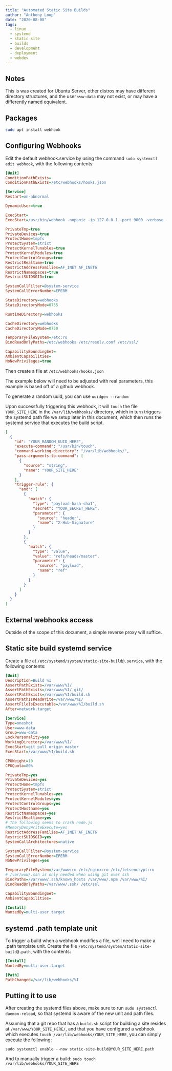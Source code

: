 ```yaml
---
title: "Automated Static Site Builds"
author: "Anthony Loop"
date: "2020-08-08"
tags:
  - linux
  - systemd
  - static site
  - builds
  - development
  - deployment
  - webdev
---
```


## Notes

This is was created for Ubuntu Server, other distros may have different directory structures, and the user `www-data` may not exist, or may have a differently named equivalent.

## Packages

```bash
sudo apt install webhook
```

## Configuring Webhooks

Edit the default webhook.service by using the command `sudo systemctl edit webhook`, with the following contents:

```ini
[Unit]
ConditionPathExists=
ConditionPathExists=/etc/webhooks/hooks.json

[Service]
Restart=on-abnormal

DynamicUser=true

ExecStart=
ExecStart=/usr/bin/webhook -nopanic -ip 127.0.0.1 -port 9000 -verbose -hooks /etc/webhooks/hooks.json

PrivateTmp=true
PrivateDevices=true
ProtectHome=tmpfs
ProtectSystem=strict
ProtectKernelTunables=true
ProtectKernelModules=true
ProtectControlGroups=true
RestrictRealtime=true
RestrictAddressFamilies=AF_INET AF_INET6
RestrictNamespaces=true
RestrictSUIDSGID=true

SystemCallFilter=@system-service
SystemCallErrorNumber=EPERM

StateDirectory=webhooks
StateDirectoryMode=0755

RuntimeDirectory=webhooks

CacheDirectory=webhooks
CacheDirectoryMode=0750

TemporaryFileSystem=/etc:ro
BindReadOnlyPaths=/etc/webhooks /etc/resolv.conf /etc/ssl/

CapabilityBoundingSet=
AmbientCapabilities=
NoNewPrivileges=true
```

Then create a file at `/etc/webhooks/hooks.json`

The example below will need to be adjusted with real parameters, this example is based off of a github webhook.

To generate a random uuid, you can use `uuidgen --random`

Upon successfully triggering this webhook, it will `touch` the file `YOUR_SITE_HERE` in the `/var/lib/webhooks/` directory, which in turn triggers the systemd path file we setup later in this document, which then runs the systemd service that executes the build script.

```json
[
  {
    "id": "YOUR_RANDOM_UUID_HERE",
    "execute-command": "/usr/bin/touch",
    "command-working-directory": "/var/lib/webhooks/",
    "pass-arguments-to-command": [
      {
        "source": "string",
        "name": "YOUR_SITE_HERE"
      }
    ],
    "trigger-rule": {
      "and": [
        {
          "match": {
            "type": "payload-hash-sha1",
            "secret": "YOUR_SECRET_HERE",
            "parameter": {
              "source": "header",
              "name": "X-Hub-Signature"
            }
          }
        },
        {
          "match": {
            "type": "value",
            "value": "refs/heads/master",
            "parameter": {
              "source": "payload",
              "name": "ref"
            }
          }
        }
      ]
    }
  }
]
```

## External webhooks access

Outside of the scope of this document, a simple reverse proxy will suffice.

## Static site build systemd service

Create a file at `/etc/systemd/system/static-site-build@.service`, with the following contents:

```ini
[Unit]
Description=Build %I
AssertPathExists=/var/www/%I/
AssertPathExists=/var/www/%I/.git/
AssertPathExists=/var/www/%I/build.sh
AssertPathIsReadWrite=/var/www/%I/
AssertFileIsExecutable=/var/www/%I/build.sh
After=network.target

[Service]
Type=oneshot
User=www-data
Group=www-data
LockPersonality=yes
WorkingDirectory=/var/www/%I/
ExecStart=git pull origin master
ExecStart=/var/www/%I/build.sh

CPUWeight=10
CPUQuota=80%

PrivateTmp=yes
PrivateDevices=yes
ProtectHome=tmpfs
ProtectSystem=strict
ProtectKernelTunables=yes
ProtectKernelModules=yes
ProtectControlGroups=yes
ProtectHostname=yes
RestrictNamespaces=yes
RestrictRealtime=yes
# The following seems to crash node.js
#MemoryDenyWriteExecute=yes
RestrictAddressFamilies=AF_INET AF_INET6
RestrictSUIDSGID=yes
SystemCallArchitectures=native

SystemCallFilter=@system-service
SystemCallErrorNumber=EPERM
NoNewPrivileges=yes

TemporaryFileSystem=/var/www:ro /etc/nginx:ro /etc/letsencrypt:ro
# /var/www/.ssh is only needed when using git over ssh
BindPaths=/var/www/.ssh/known_hosts /var/www/.npm /var/www/%I/
BindReadOnlyPaths=/var/www/.ssh/ /etc/ssl

CapabilityBoundingSet=
AmbientCapabilities=

[Install]
WantedBy=multi-user.target
```

## systemd .path template unit

To trigger a build when a webhook modifies a file, we'll need to make a .path template unit. Create the file `/etc/systemd/system/static-site-build@.path`, with the contents:

```ini
[Install]
WantedBy=multi-user.target

[Path]
PathChanged=/var/lib/webhooks/%I
```

## Putting it to use

After creating the systemd files above, make sure to run `sudo systemctl daemon-reload`, so that systemd is aware of the new unit and path files.

Assuming that a git repo that has a `build.sh` script for building a site resides at `/var/www/YOUR_SITE_HERE/`,
and that you have configured a webhook which executes `touch /var/lib/webhooks/YOUR_SITE_HERE`, you can simply execute the following:

```
sudo systemctl enable --now static-site-build@YOUR_SITE_HERE.path
```

And to manually trigger a build: `sudo touch /var/lib/webhooks/YOUR_SITE_HERE`
